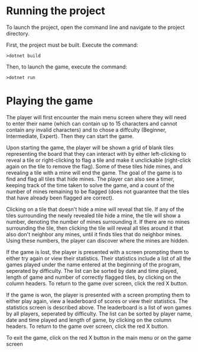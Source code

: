 # Running the project

To launch the project, open the command line and navigate to the project directory. 

First, the project must be built. Execute the command:

    >dotnet build

Then, to launch the game, execute the command:
    
    >dotnet run



# Playing the game

The player will first encounter the main menu screen where they will need to enter their name (which can contain up to 15 characters and cannot contain any invalid characters) and to chose a diffculty (Beginner, Intermediate, Expert). Then they can start the game.

Upon starting the game, the player will be shown a grid of blank tiles representing the board that they can interact with by either left-clicking to reveal a tile or right-clicking to flag a tile and make it unclickable (right-click again on the tile to remove the flag). Some of these tiles hide mines, and revealing a tile with a mine will end the game. The goal of the game is to find and flag all tiles that hide mines. The player can also see a timer, keeping track of the time taken to solve the game, and a count of the number of mines remaining to be flagged (does not guarantee that the tiles that have already been flagged are correct). 

Clicking on a tile that doesn't hide a mine will reveal that tile. If any of the tiles surrounding the newly revealed tile hide a mine, the tile will show a number, denoting the number of mines surrounding it. If there are no mines surrounding the tile, then clicking the tile will reveal all tiles around it that also don't neighbor any mines, until it finds tiles that do neighbor mines. Using these numbers, the player can discover where the mines are hidden.

If the game is lost, the player is presented with a screen prompting them to either try again or view their statistics. Their statistics include a list of all the games played under the name entered at the beginning of the program, seperated by difficulty. The list can be sorted by date and time played, length of game and number of correctly flagged tiles, by clicking on the column headers. To return to the game over screen, click the red X button.

If the game is won, the player is presented with a screen prompting them to either play again, view a leaderboard of scores or view their statistics. The statistics screen is described above. The leaderboard is a list of won games by all players, seperated by difficulty. The list can be sorted by player name, date and time played and length of game, by clicking on the column headers. To return to the game over screen, click the red X button.

To exit the game, click on the red X button in the main menu or on the game screen